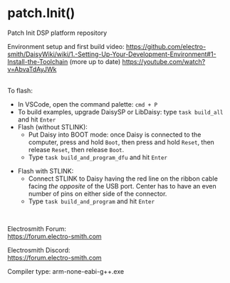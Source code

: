 # patch.Init()
Patch Init DSP platform repository


Environment setup and first build video:
https://github.com/electro-smith/DaisyWiki/wiki/1.-Setting-Up-Your-Development-Environment#1-Install-the-Toolchain (more up to date)
https://youtube.com/watch?v=AbvaTdAyJWk


&NewLine;
<br />
To flash:
- In VSCode, open the command palette: `cmd + P`
- To build examples, upgrade DaisySP or LibDaisy: type `task build_all` and hit `Enter`
- Flash (without STLINK): 
  - Put Daisy into BOOT mode: once Daisy is connected to the computer, press and hold `Boot`, then press and hold `Reset`, then release `Reset`, then release `Boot`.
  - Type `task build_and_program_dfu` and hit `Enter`

&NewLine;
- Flash with STLINK:
  - Connect STLINK to Daisy having the red line on the ribbon cable facing _the opposite_ of the USB port. Center has to have an even number of pins on either side of the connector.
  -  Type `task build_and_program` and hit `Enter`

<br />

Electrosmith Forum: \
https://forum.electro-smith.com

Electrosmith Discord: \
https://forum.electro-smith.com

&NewLine;
Compiler type: arm-none-eabi-g++.exe